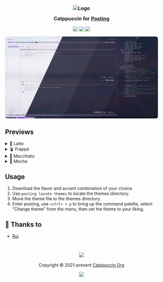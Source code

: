 <h3 align="center">
 <img src="https://raw.githubusercontent.com/catppuccin/catppuccin/main/assets/logos/exports/1544x1544_circle.png" width="100" alt="Logo"/><br/>
 <img src="https://raw.githubusercontent.com/catppuccin/catppuccin/main/assets/misc/transparent.png" height="30" width="0px"/>
 Catppuccin for <a href="https://github.com/darrenburns/posting">Posting</a>
 <img src="https://raw.githubusercontent.com/catppuccin/catppuccin/main/assets/misc/transparent.png" height="30" width="0px"/>
</h3>

<p align="center">
 <a href="https://github.com/ruiiiijiiiiang/posting/stargazers"><img src="https://img.shields.io/github/stars/ruiiiijiiiiang/posting?colorA=363a4f&colorB=b7bdf8&style=for-the-badge"></a>
 <a href="https://github.com/ruiiiijiiiiang/posting/issues"><img src="https://img.shields.io/github/issues/ruiiiijiiiiang/posting?colorA=363a4f&colorB=f5a97f&style=for-the-badge"></a>
 <a href="https://github.com/ruiiiijiiiiang/posting/contributors"><img src="https://img.shields.io/github/contributors/ruiiiijiiiiang/posting?colorA=363a4f&colorB=a6da95&style=for-the-badge"></a>
</p>

<p align="center">
 <img src="./assets/preview.webp"/>
</p>

## Previews

<details>
<summary>🌻 Latte</summary>
<img src="./assets/latte.webp"/>
</details>
<details>
<summary>🪴 Frappé</summary>
<img src="./assets/frappe.webp"/>
</details>
<details>
<summary>🌺 Macchiato</summary>
<img src="./assets/macchiato.webp"/>
</details>
<details>
<summary>🌿 Mocha</summary>
<img src="./assets/mocha.webp"/>
</details>

## Usage

1. Download the flavor and accent combination of your choice.
2. Use `posting locate themes` to locate the themes directory.
3. Move the theme file to the themes directory.
4. Enter posting, use `<ctrl> + p` to bring up the command palette, select "Change theme" from the menu, then set the theme to your liking.

## 💝 Thanks to

- [Rui](https://github.com/ruiiiijiiiiang)

&nbsp;

<p align="center">
 <img src="https://raw.githubusercontent.com/catppuccin/catppuccin/main/assets/footers/gray0_ctp_on_line.svg?sanitize=true" />
</p>

<p align="center">
 Copyright &copy; 2021-present <a href="https://github.com/catppuccin" target="_blank">Catppuccin Org</a>
</p>

<p align="center">
 <a href="https://github.com/catppuccin/catppuccin/blob/main/LICENSE"><img src="https://img.shields.io/static/v1.svg?style=for-the-badge&label=License&message=MIT&logoColor=d9e0ee&colorA=363a4f&colorB=b7bdf8"/></a>
</p>
